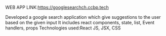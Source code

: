 WEB APP LINK:https://googlesearchch.ccbp.tech

Developed a google search application which give suggestions to the user based on the given input
It includes react components, state, list, Event handlers, props
Technologies used:React JS, JSX, CSS
